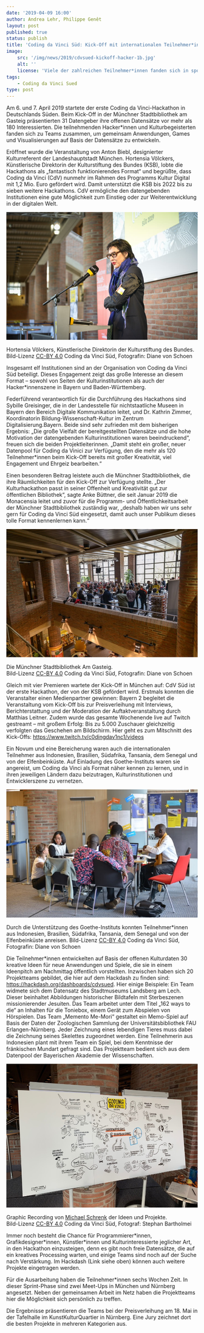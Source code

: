 ```yaml
---
date: '2019-04-09 16:00'
author: Andrea Lehr, Philippe Genêt
layout: post
published: true
status: publish
title: 'Coding da Vinci Süd: Kick-Off mit internationalen Teilnehmer*innen'
image:
    src: '/img/news/2019/cdvsued-kickoff-hacker-1b.jpg'
    alt: ''
    license: 'Viele der zahlreichen Teilnehmer*innen fanden sich in spontanen Teams zusammen, die in den kommenden Wochen weiter an ihren Projektideen arbeiten. Bild-Lizenz <a href="https://creativecommons.org/licenses/by/4.0/deed.de" target="_blank">CC-BY 4.0</a> Coding da Vinci Süd, Fotografin: Diane von Schoen'
tags:
    - Coding da Vinci Sued
type: post
---
```

<p>
Am 6. und 7. April 2019 startete der erste Coding da Vinci-Hackathon in Deutschlands Süden. Beim Kick-Off in der Münchner Stadtbibliothek am Gasteig präsentierten 31 Datengeber ihre offenen Datensätze vor mehr als 180 Interessierten. Die teilnehmenden Hacker*innen und Kulturbegeisterten fanden sich zu Teams zusammen, um gemeinsam Anwendungen, Games und Visualisierungen auf Basis der Datensätze zu entwickeln. 
</p>
<p>
Eröffnet wurde die Veranstaltung von Anton Biebl, designierter Kulturreferent der Landeshauptstadt München. Hortensia Völckers, Künstlerische Direktorin der Kulturstiftung des Bundes (KSB), lobte die Hackathons als „fantastisch funktionierendes Format“ und begrüßte, dass Coding da Vinci (CdV) nunmehr im Rahmen des Programms Kultur Digital mit 1,2 Mio. Euro gefördert wird. Damit unterstützt die KSB bis 2022 bis zu sieben weitere Hackathons. CdV ermögliche den datengebenden Institutionen eine gute Möglichkeit zum Einstieg oder zur Weiterentwicklung in der digitalen Welt. 
</p>
<img class="img-responsive center" src="/img/news/2019/cdvsued-kickoff-hv.jpg">
<p class="image-caption">Hortensia Völckers, Künstlerische Direktorin der Kulturstiftung des Bundes. <br />
Bild-Lizenz <a href="https://creativecommons.org/licenses/by/4.0/deed.de" target="_blank">CC-BY 4.0</a> Coding da Vinci Süd, Fotografin: Diane von Schoen
</p>
<p>
Insgesamt elf Institutionen sind an der Organisation von Coding da Vinci Süd beteiligt. Dieses Engagement zeigt das große Interesse an diesem Format – sowohl von Seiten der Kulturinstitutionen als auch der Hacker*innenszene in Bayern und Baden-Württemberg. 
</p>
<p>
Federführend verantwortlich für die Durchführung des Hackathons sind Sybille Greisinger, die in der Landesstelle für nichtstaatliche Museen in Bayern den Bereich Digitale Kommunikation leitet, und Dr.&nbsp;Kathrin Zimmer, Koordinatorin Bildung-Wissenschaft-Kultur im Zentrum Digitalisierung.Bayern. Beide sind sehr zufrieden mit dem bisherigen Ergebnis: „Die große Vielfalt der bereitgestellten Datensätze und die hohe Motivation der datengebenden Kulturinstitutionen waren beeindruckend“, freuen sich die beiden Projektleiterinnen. „Damit steht ein großer, neuer Datenpool für Coding da Vinici zur Verfügung, den die mehr als 120 Teilnehmer*innen beim Kick-Off bereits mit großer Kreativität, viel Engagement und Ehrgeiz bearbeiten.“
</p>
<p>
Einen besonderen Beitrag leistete auch die Münchner Stadtbibliothek, die ihre Räumlichkeiten für den Kick-Off zur Verfügung stellte. „Der Kulturhackathon passt in seiner Offenheit und Kreativität gut zur öffentlichen Bibliothek“, sagte Anke Büttner, die seit Januar 2019 die Monacensia leitet und zuvor für die Programm- und Öffentlichkeitsarbeit der Münchner Stadtbibliothek zuständig war, „deshalb haben wir uns sehr gern für Coding da Vinci Süd eingesetzt, damit auch unser Publikum dieses tolle Format kennenlernen kann.“ 
</p>
<img class="img-responsive center" src="/img/news/2019/cdvsued-kickoff-stadtbib-b.jpg">
<p class="image-caption">Die Münchner Stadtbibliothek Am Gasteig. <br />
Bild-Lizenz <a href="https://creativecommons.org/licenses/by/4.0/deed.de" target="_blank">CC-BY 4.0</a> Coding da Vinci Süd, Fotografin: Diane von Schoen
</p>
<p>
Gleich mit vier Premieren wartete der Kick-Off in München auf: CdV Süd ist der erste Hackathon, der von der KSB gefördert wird. Erstmals konnten die Veranstalter einen Medienpartner gewinnen: Bayern 2 begleitet die Veranstaltung vom Kick-Off bis zur Preisverleihung mit Interviews, Berichterstattung und der Moderation der Auftaktveranstaltung durch Matthias Leitner. Zudem wurde das gesamte Wochenende live auf Twitch gestreamt – mit großem Erfolg: Bis zu 5.000 Zuschauer gleichzeitig verfolgten das Geschehen am Bildschirm. Hier geht es zum Mitschnitt des Kick-Offs: <a href="https://www.twitch.tv/c0dingdav1nc1/videos" target="_blank">https://www.twitch.tv/c0dingdav1nc1/videos</a>
</p>
<p>
Ein Novum und eine Bereicherung waren auch die internationalen Teilnehmer aus Indonesien, Brasilien, Südafrika, Tansania, dem Senegal und von der Elfenbeinküste. Auf Einladung des Goethe-Instituts waren sie angereist, um Coding da Vinci als Format näher kennen zu lernen, und in ihren jeweiligen Ländern dazu beizutragen, Kulturinstitutionen und Entwicklerszene zu vernetzen.
</p>
<img class="img-responsive center" src="/img/news/2019/cdvsued-kickoff-goethe-tn.jpg">
<p class="image-caption">Durch die Unterstützung des Goethe-Instituts konnten Teilnehmer*innen aus Indonesien, Brasilien, Südafrika, Tansania, dem Senegal und von der Elfenbeinküste anreisen. Bild-Lizenz <a href="https://creativecommons.org/licenses/by/4.0/deed.de" target="_blank">CC-BY 4.0</a> Coding da Vinci Süd, Fotografin: Diane von Schoen
</p>
<p>
Die Teilnehmer*innen entwickelten auf Basis der offenen Kulturdaten 30 kreative Ideen für neue Anwendungen und Spiele, die sie in einem Ideenpitch am Nachmittag öffentlich vorstellten. Inzwischen haben sich 20 Projektteams gebildet, die hier auf dem Hackdash zu finden sind: <a href="https://hackdash.org/dashboards/cdvsued" target="_blank">https://hackdash.org/dashboards/cdvsued</a>. Hier einige Beispiele: Ein Team widmete sich dem Datensatz des Stadtmuseums Landsberg am Lech. Dieser beinhaltet Abbildungen historischer Bildtafeln mit Sterbeszenen missionierender Jesuiten. Das Team arbeitet unter dem Titel „162 ways to die“ an Inhalten für die Toniebox, einem Gerät zum Abspielen von Hörspielen. Das Team „Memento Me-Mori“ gestaltet ein Memo-Spiel auf Basis der Daten der Zoologischen Sammlung der Universitätsbibliothek FAU Erlangen-Nürnberg. Jeder Zeichnung eines lebendigen Tieres muss dabei die Zeichnung seines Skelettes zugeordnet werden. Eine Teilnehmerin aus Indonesien plant mit ihrem Team ein Spiel, bei dem Kenntnisse der fränkischen Mundart gefragt sind. Das Projektteam bedient sich aus dem Datenpool der Bayerischen Akademie der Wissenschaften. 
</p>
<img class="img-responsive center" src="/img/news/2019/cdvsued-kickoff-graphic-recording.jpg">
<p class="image-caption">Graphic Recording von <a href="http://live-illustration.de/" target="_blank">Michael Schrenk</a> der Ideen und Projekte. <br />Bild-Lizenz <a href="https://creativecommons.org/licenses/by/4.0/deed.de" target="_blank">CC-BY 4.0</a> Coding da Vinci Süd, Fotograf: Stephan Bartholmei
</p>
<p>
Immer noch besteht die Chance für Programmierer*innen, Grafikdesigner*innen, Künstler*innen und Kulturinteressierte jeglicher Art, in den Hackathon einzusteigen, denn es gibt noch freie Datensätze, die auf ein kreatives Processing warten, und einige Teams sind noch auf der Suche nach Verstärkung. Im Hackdash (Link siehe oben) können auch weitere Projekte eingetragen werden.
</p>
<p>
Für die Ausarbeitung haben die Teilnehmer*innen sechs Wochen Zeit. In dieser Sprint-Phase sind zwei Meet-Ups in München und Nürnberg angesetzt. Neben der gemeinsamen Arbeit im Netz haben die Projektteams hier die Möglichkeit sich persönlich zu treffen. 
</p>
<p>
Die Ergebnisse präsentieren die Teams bei der Preisverleihung am 18. Mai in der Tafelhalle im KunstKulturQuartier in Nürnberg. Eine Jury zeichnet dort die besten Projekte in mehreren Kategorien aus.
</p>


